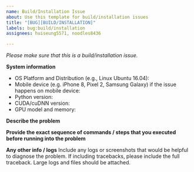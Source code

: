 ```yaml
---
name: Build/Installation Issue
about: Use this template for build/installation issues
title: "[BUG][BUILD/INSTALLATION]"
labels: bug:build/installation
assignees: huiseung5571, noodles8436

---
```


<em>Please make sure that this is a build/installation issue.</em>

**System information**
- OS Platform and Distribution (e.g., Linux Ubuntu 16.04):
- Mobile device (e.g. iPhone 8, Pixel 2, Samsung Galaxy) if the issue happens on mobile device:
- Python version:
- CUDA/cuDNN version:
- GPU model and memory:

**Describe the problem**

**Provide the exact sequence of commands / steps that you executed before running into the problem**

**Any other info / logs**
Include any logs or screenshots that would be helpful to diagnose the problem. If including tracebacks, please include the full traceback. Large logs and files should be attached.
